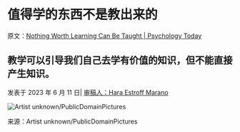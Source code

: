 # 值得学的东西不是教出来的

原文：[Nothing Worth Learning Can Be Taught | Psychology Today](https://www.psychologytoday.com/us/blog/freedom-to-learn/202306/nothing-worth-learning-can-be-taught)

## 教学可以引导我们自己去学有价值的知识，但不能直接产生知识。

发表于 2023 年 6 月 11 日| [审稿人：Hara Estroff Marano](https://www.psychologytoday.com/us/docs/editorial-process)

![Artist unknown/PublicDomainPictures](https://cdn2.psychologytoday.com/assets/styles/article_inline_half_caption/public/field_blog_entry_images/2023-06/PublicDomanPicstures.jpg?itok=TatIHlQm)

来源：Artist unknown/PublicDomainPictures